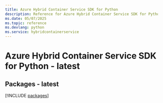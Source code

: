 ```yaml
---
title: Azure Hybrid Container Service SDK for Python
description: Reference for Azure Hybrid Container Service SDK for Python
ms.date: 05/07/2025
ms.topic: reference
ms.devlang: python
ms.service: hybridcontainerservice
---
```

# Azure Hybrid Container Service SDK for Python - latest
## Packages - latest
[!INCLUDE [packages](hybrid-container-service-index.md)]